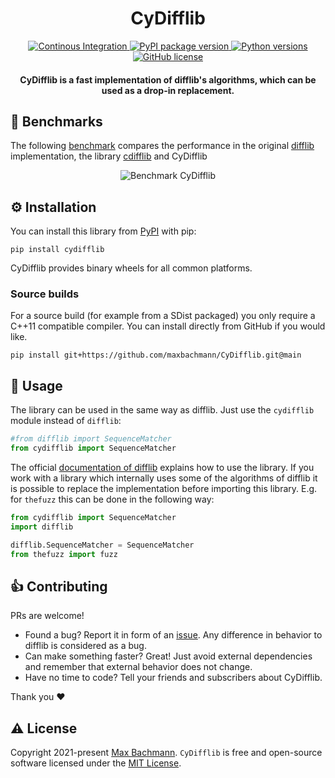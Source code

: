 <h1 align="center">
 CyDifflib
</h1>
<p align="center">
  <a href="https://github.com/maxbachmann/CyDifflib/actions">
    <img src="https://github.com/maxbachmann/CyDifflib/workflows/Build/badge.svg"
         alt="Continous Integration">
  </a>
  <a href="https://pypi.org/project/cydifflib/">
    <img src="https://img.shields.io/pypi/v/cydifflib"
         alt="PyPI package version">
  </a>
  <a href="https://www.python.org">
    <img src="https://img.shields.io/pypi/pyversions/cydifflib"
         alt="Python versions">
  </a><br/>
  <a href="https://github.com/maxbachmann/CyDifflib/blob/main/LICENSE">
    <img src="https://img.shields.io/github/license/maxbachmann/CyDifflib"
         alt="GitHub license">
  </a>
</p>

<h4 align="center">CyDifflib is a fast implementation of difflib's algorithms, which can be used as a drop-in replacement</a>.</h4>


## 🚀 Benchmarks
The following [benchmark](https://github.com/maxbachmann/CyDifflib/tree/main/bench) compares the performance in the original [difflib](https://docs.python.org/3.10/library/difflib.html) implementation, the library [cdifflib](https://github.com/mduggan/cdifflib) and CyDifflib

<p align="center">
<img src="https://raw.githubusercontent.com/maxbachmann/CyDifflib/main/bench/CyDifflib.svg?sanitize=true" alt="Benchmark CyDifflib">
</p>

## ⚙️ Installation

You can install this library from [PyPI](https://pypi.org/project/cydifflib/) with pip:
```
pip install cydifflib
```
CyDifflib provides binary wheels for all common platforms.

### Source builds

For a source build (for example from a SDist packaged) you only require a C++11 compatible compiler. You can install directly from GitHub if you would like.
```
pip install git+https://github.com/maxbachmann/CyDifflib.git@main
```

## 📖 Usage

The library can be used in the same way as difflib. Just use the `cydifflib` module instead of `difflib`:
```python
#from difflib import SequenceMatcher
from cydifflib import SequenceMatcher
```
The official [documentation of difflib](https://docs.python.org/3.10/library/difflib.html) explains how to use the library. If you work with a library which internally uses some of the algorithms of difflib it is possible to replace the implementation before importing this library. E.g. for `thefuzz` this can be done in the following way:
```python
from cydifflib import SequenceMatcher
import difflib

difflib.SequenceMatcher = SequenceMatcher
from thefuzz import fuzz
```

## 👍 Contributing

PRs are welcome!
- Found a bug? Report it in form of an [issue](https://github.com/maxbachmann/CyDifflib/issues). Any difference in behavior to difflib is considered as a bug.
- Can make something faster? Great! Just avoid external dependencies and remember that external behavior does not change.
- Have no time to code? Tell your friends and subscribers about CyDifflib.

Thank you :heart:

## ⚠️ License
Copyright 2021-present [Max Bachmann](https://github.com/maxbachmann). `CyDifflib` is free and open-source software licensed under the [MIT License](https://github.com/maxbachmann/CyDifflib/blob/main/LICENSE).
